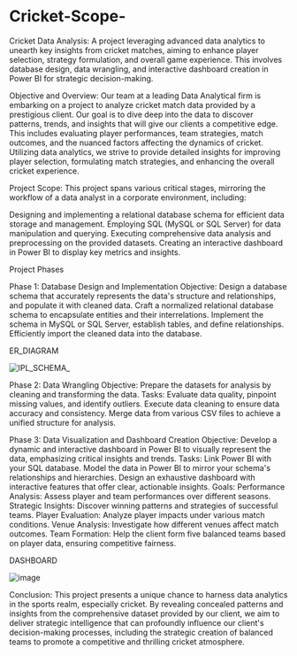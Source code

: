 # Cricket-Scope-
Cricket Data Analysis: A project leveraging advanced data analytics to unearth key insights from cricket matches, aiming to enhance player selection, strategy formulation, and overall game experience. This involves database design, data wrangling, and interactive dashboard creation in Power BI for strategic decision-making.

Objective and Overview: Our team at a leading Data Analytical firm is embarking on a project to analyze cricket match data provided by a prestigious client. Our goal is to dive deep into the data to discover patterns, trends, and insights that will give our clients a competitive edge. This includes evaluating player performances, team strategies, match outcomes, and the nuanced factors affecting the dynamics of cricket. Utilizing data analytics, we strive to provide detailed insights for improving player selection, formulating match strategies, and enhancing the overall cricket experience.

Project Scope: This project spans various critical stages, mirroring the workflow of a data analyst in a corporate environment, including:

Designing and implementing a relational database schema for efficient data storage and management. Employing SQL (MySQL or SQL Server) for data manipulation and querying. Executing comprehensive data analysis and preprocessing on the provided datasets. Creating an interactive dashboard in Power BI to display key metrics and insights.

Project Phases

Phase 1: Database Design and Implementation Objective: Design a database schema that accurately represents the data's structure and relationships, and populate it with cleaned data. Craft a normalized relational database schema to encapsulate entities and their interrelations. Implement the schema in MySQL or SQL Server, establish tables, and define relationships. Efficiently import the cleaned data into the database.

ER_DIAGRAM

![IPL_SCHEMA_](https://github.com/tejaP91/Cricket-Scope-/assets/156883419/25d10b22-7602-4f1f-9257-83d3de119cfb)

Phase 2: Data Wrangling Objective: Prepare the datasets for analysis by cleaning and transforming the data. 
Tasks:
Evaluate data quality, pinpoint missing values, and identify outliers.
Execute data cleaning to ensure data accuracy and consistency.
Merge data from various CSV files to achieve a unified structure for analysis.

Phase 3: Data Visualization and Dashboard Creation Objective: Develop a dynamic and interactive dashboard in Power BI to visually represent the data, emphasizing critical insights and trends. 
Tasks:
Link Power BI with your SQL database.
Model the data in Power BI to mirror your schema's relationships and hierarchies.
Design an exhaustive dashboard with interactive features that offer clear, actionable insights.
Goals: Performance Analysis: Assess player and team performances over different seasons. Strategic Insights: Discover winning patterns and strategies of successful teams. Player Evaluation: Analyze player impacts under various match conditions. Venue Analysis: Investigate how different venues affect match outcomes. Team Formation: Help the client form five balanced teams based on player data, ensuring competitive fairness.

DASHBOARD 

![image](https://github.com/PenchalaTeja/Cricket_Scope_/assets/156883419/d7467c16-1218-4b9c-959b-650c2e57ebf8)



Conclusion: This project presents a unique chance to harness data analytics in the sports realm, especially cricket. By revealing concealed patterns and insights from the comprehensive dataset provided by our client, we aim to deliver strategic intelligence that can profoundly influence our client's decision-making processes, including the strategic creation of balanced teams to promote a competitive and thrilling cricket atmosphere.
